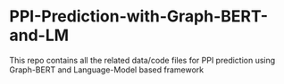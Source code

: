 # PPI-Prediction-with-Graph-BERT-and-LM
This repo contains all the related data/code files for PPI prediction using Graph-BERT and Language-Model based framework
